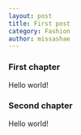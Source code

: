 ```yaml
---
layout: post
title: First post
category: Fashion
author: missashae
---
```

### First chapter
Hello world!

### Second chapter
Hello world!
